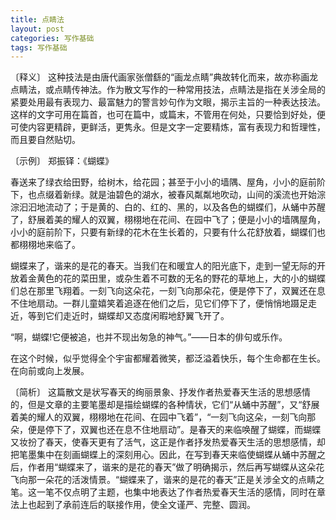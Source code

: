 ```yaml
---
title: 点睛法
layout: post
categories: 写作基础
tags: 写作基础
---
```


〔释义〕 这种技法是由唐代画家张僧繇的“画龙点睛”典故转化而来，故亦称画龙点睛法，或点睛传神法。作为散文写作的一种常用技法，点睛法是指在关涉全局的紧要处用最有表现力、最富魅力的警言妙句作为文眼，揭示主旨的一种表达技法。这样的文字可用在篇首，也可在篇中，或篇末，不管用在何处，只要恰到好处，便可使内容更精辟，更鲜活，更隽永。但是文字一定要精炼，富有表现力和哲理性，而且要自然贴切。

〔示例〕 郑振铎：《蝴蝶》

春送来了绿衣给田野，给树木，给花园；甚至于小小的墙隅、屋角，小小的庭前阶下，也点缀着新绿。就是油碧色的湖水，被春风粼粼地吹动，山间的溪流也开始淙淙汩汩地流动了；于是黄的、白的、红的、黑的，以及各色的蝴蝶们，从蛹中苏醒了，舒展着美的耀人的双翼，栩栩地在花间、在园中飞了；便是小小的墙隅屋角，小小的庭前阶下，只要有新绿的花木在生长着的，只要有什么花舒放着，蝴蝶们也都栩栩地来临了。

蝴蝶来了，谐来的是花的春天。当我们在和暖宜人的阳光底下，走到一望无际的开放着金黄色的花的菜田里，或杂生着不可数的无名的野花的草地上，大的小的蝴蝶们总在那里飞翔着。一刻飞向这朵花，一刻飞向那朵花，便是停下了，双翼还在息不住地扇动。一群儿童嬉笑着追逐在他们之后，见它们停下了，便悄悄地蹑足走近，等到它们走近时，蝴蝶却又态度闲暇地舒翼飞开了。

“啊，蝴蝶!它便被追，也并不现出匆急的神气。”——日本的俳句或乐作。

在这个时候，似乎觉得全个宇宙都耀着微笑，都泛溢着快乐，每个生命都在生长。在向前或向上发展。

〔简析〕 这篇散文是状写春天的绚丽景象、抒发作者热爱春天生活的思想感情的，但是文章的主要笔墨却是描绘蝴蝶的各种情状，它们“从蛹中苏醒”，又“舒展着美的耀人的双翼，栩栩地在花间、在园中飞着”，“一刻飞向这朵，一刻飞向那朵，便是停下了，双翼也还在息不住地扇动”。是春天的来临唤醒了蝴蝶，而蝴蝶又妆扮了春天，使春天更有了活气，这正是作者抒发热爱春天生活的思想感情，却把笔墨集中在刻画蝴蝶上的深刻用心。因此，在写到春天来临使蝴蝶从蛹中苏醒之后，作者用“蝴蝶来了，谐来的是花的春天”做了明确揭示，然后再写蝴蝶从这朵花飞向那一朵花的活泼情景。“蝴蝶来了，谐来的是花的春天”正是关涉全文的点睛之笔。这一笔不仅点明了主题，也集中地表达了作者热爱春天生活的感情，同时在章法上也起到了承前连后的联接作用，使全文谨严、完整、圆润。 
